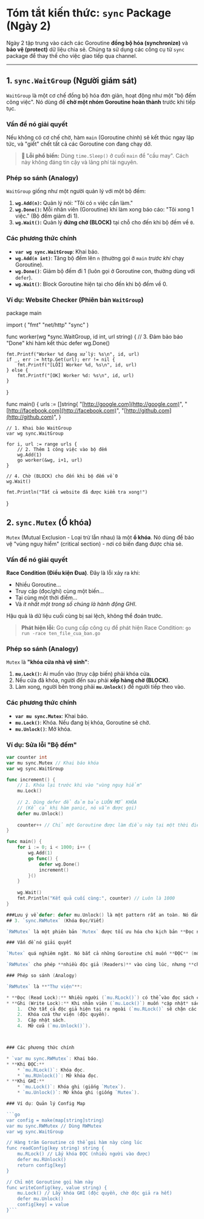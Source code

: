 # Tóm tắt kiến thức: `sync` Package (Ngày 2)

Ngày 2 tập trung vào cách các Goroutine **đồng bộ hóa (synchronize)** và **bảo vệ (protect)** dữ liệu chia sẻ. Chúng ta sử dụng các công cụ từ `sync` package để thay thế cho việc giao tiếp qua channel.

---

## 1. `sync.WaitGroup` (Người giám sát)

`WaitGroup` là một cơ chế đồng bộ hóa đơn giản, hoạt động như một "bộ đếm công việc". Nó dùng để **chờ một nhóm Goroutine hoàn thành** trước khi tiếp tục.

### Vấn đề nó giải quyết

Nếu không có cơ chế chờ, hàm `main` (Goroutine chính) sẽ kết thúc ngay lập tức, và "giết" chết tất cả các Goroutine con đang chạy dở.

> **🛑 Lỗi phổ biến:** Dùng `time.Sleep()` ở cuối `main` để "cầu may". Cách này không đáng tin cậy và lãng phí tài nguyên.

### Phép so sánh (Analogy)

`WaitGroup` giống như một người quản lý với một bộ đếm:
1.  **`wg.Add(n)`:** Quản lý nói: "Tôi có `n` việc cần làm."
2.  **`wg.Done()`:** Mỗi nhân viên (Goroutine) khi làm xong báo cáo: "Tôi xong 1 việc." (Bộ đếm giảm đi 1).
3.  **`wg.Wait()`:** Quản lý **đứng chờ (BLOCK)** tại chỗ cho đến khi bộ đếm về `0`.

### Các phương thức chính

* **`var wg sync.WaitGroup`**: Khai báo.
* **`wg.Add(n int)`**: Tăng bộ đếm lên `n` (thường gọi ở `main` *trước khi* chạy Goroutine).
* **`wg.Done()`**: Giảm bộ đếm đi 1 (luôn gọi ở Goroutine con, thường dùng với `defer`).
* **`wg.Wait()`**: Block Goroutine hiện tại cho đến khi bộ đếm về 0.

### Ví dụ: Website Checker (Phiên bản `WaitGroup`)

package main

import (
    "fmt"
    "net/http"
    "sync"
)

func worker(wg *sync.WaitGroup, id int, url string) {
    // 3. Đảm bảo báo "Done" khi hàm kết thúc
    defer wg.Done()

    fmt.Printf("Worker %d đang xử lý: %s\n", id, url)
    if _, err := http.Get(url); err != nil {
        fmt.Printf("[LỖI] Worker %d, %s\n", id, url)
    } else {
        fmt.Printf("[OK] Worker %d: %s\n", id, url)
    }
}

func main() {
    urls := []string{
        "[http://google.com](http://google.com)",
        "[http://facebook.com](http://facebook.com)",
        "[http://github.com](http://github.com)",
    }

    // 1. Khai báo WaitGroup
    var wg sync.WaitGroup

    for i, url := range urls {
        // 2. Thêm 1 công việc vào bộ đếm
        wg.Add(1)
        go worker(&wg, i+1, url)
    }

    // 4. Chờ (BLOCK) cho đến khi bộ đếm về 0
    wg.Wait()

    fmt.Println("Tất cả website đã được kiểm tra xong!")
}

## 2. `sync.Mutex` (Ổ khóa)

`Mutex` (Mutual Exclusion - Loại trừ lẫn nhau) là một **ổ khóa**. Nó dùng để bảo vệ "vùng nguy hiểm" (critical section) - nơi có biến đang được chia sẻ.

### Vấn đề nó giải quyết

**Race Condition (Điều kiện Đua)**. Đây là lỗi xảy ra khi:
* Nhiều Goroutine...
* Truy cập (đọc/ghi) cùng một biến...
* Tại cùng một thời điểm...
* Và *ít nhất một trong số chúng là hành động GHI*.

Hậu quả là dữ liệu cuối cùng bị sai lệch, không thể đoán trước.


> **Phát hiện lỗi:** Go cung cấp công cụ để phát hiện Race Condition:
> `go run -race ten_file_cua_ban.go`

### Phép so sánh (Analogy)

`Mutex` là **"khóa cửa nhà vệ sinh"**:
1.  **`mu.Lock()`:** Ai muốn vào (truy cập biến) phải khóa cửa.
2.  Nếu cửa đã khóa, người đến sau phải **xếp hàng chờ (BLOCK)**.
3.  Làm xong, người bên trong phải **`mu.Unlock()`** để người tiếp theo vào.



### Các phương thức chính

* **`var mu sync.Mutex`**: Khai báo.
* **`mu.Lock()`**: Khóa. Nếu đang bị khóa, Goroutine sẽ chờ.
* **`mu.Unlock()`**: Mở khóa.

### Ví dụ: Sửa lỗi "Bộ đếm"

```go
var counter int
var mu sync.Mutex // Khai báo khóa
var wg sync.WaitGroup

func increment() {
    // 1. Khóa lại trước khi vào "vùng nguy hiểm"
    mu.Lock()
    
    // 2. Dùng defer để đảm bảo LUÔN MỞ KHÓA
    // (Kể cả khi hàm panic, nó vẫn được gọi)
    defer mu.Unlock() 
    
    counter++ // Chỉ một Goroutine được làm điều này tại một thời điểm
}

func main() {
    for i := 0; i < 1000; i++ {
        wg.Add(1)
        go func() {
            defer wg.Done()
            increment()
        }()
    }
    
    wg.Wait()
    fmt.Println("Kết quả cuối cùng:", counter) // Luôn là 1000
}

###Lưu ý về defer: defer mu.Unlock() là một pattern rất an toàn. Nó đảm bảo khóa luôn được mở, ngay cả khi hàm increment bị panic (lỗi nghiêm trọng) giữa chừng. Nếu không defer, khóa có thể bị "kẹt" vĩnh viễn, gây ra deadlock.
## 3. `sync.RWMutex` (Khóa Đọc/Viết)

`RWMutex` là một phiên bản `Mutex` được tối ưu hóa cho kịch bản **Đọc nhiều, Ghi ít**.

### Vấn đề nó giải quyết

`Mutex` quá nghiêm ngặt. Nó bắt cả những Goroutine chỉ muốn **ĐỌC** (một hành động vô hại) cũng phải xếp hàng 1-1.

`RWMutex` cho phép **nhiều độc giả (Readers)** vào cùng lúc, nhưng **chỉ một người viết (Writer)** được vào (và khi đó không ai được đọc).

### Phép so sánh (Analogy)

`RWMutex` là **"Thư viện"**:

* **Đọc (Read Lock):** Nhiều người (`mu.RLock()`) có thể vào đọc sách cùng lúc.
* **Ghi (Write Lock):** Khi nhân viên (`mu.Lock()`) muốn *cập nhật* sách, anh ta sẽ:
    1.  Chờ tất cả độc giả hiện tại ra ngoài (`mu.RLock()` sẽ chặn các độc giả mới).
    2.  Khóa cửa thư viện (độc quyền).
    3.  Cập nhật sách.
    4.  Mở cửa (`mu.Unlock()`).



### Các phương thức chính

* `var mu sync.RWMutex`: Khai báo.
* **Khi ĐỌC:**
    * `mu.RLock()`: Khóa đọc.
    * `mu.RUnlock()`: Mở khóa đọc.
* **Khi GHI:**
    * `mu.Lock()`: Khóa ghi (giống `Mutex`).
    * `mu.Unlock()`: Mở khóa ghi (giống `Mutex`).

### Ví dụ: Quản lý Config Map

```go
var config = make(map[string]string)
var mu sync.RWMutex // Dùng RWMutex
var wg sync.WaitGroup

// Hàng trăm Goroutine có thể gọi hàm này cùng lúc
func readConfig(key string) string {
    mu.RLock() // Lấy khóa ĐỌC (nhiều người vào được)
    defer mu.RUnlock()
    return config[key]
}

// Chỉ một Goroutine gọi hàm này
func writeConfig(key, value string) {
    mu.Lock() // Lấy khóa GHI (độc quyền, chờ độc giả ra hết)
    defer mu.Unlock()
    config[key] = value
}```